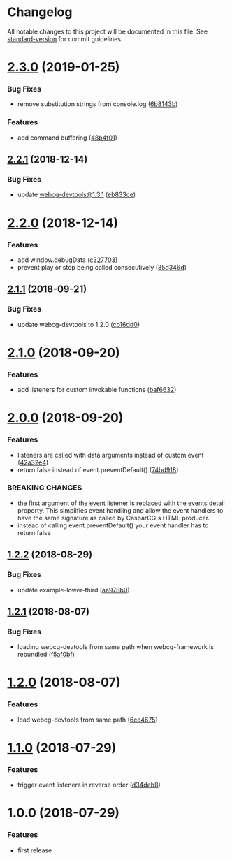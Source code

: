 # Changelog

All notable changes to this project will be documented in this file. See [standard-version](https://github.com/conventional-changelog/standard-version) for commit guidelines.

<a name="2.3.0"></a>
# [2.3.0](https://github.com/indr/webcg-framework/compare/v2.2.1...v2.3.0) (2019-01-25)


### Bug Fixes

* remove substitution strings from console.log ([6b8143b](https://github.com/indr/webcg-framework/commit/6b8143b))


### Features

* add command buffering ([48b4f01](https://github.com/indr/webcg-framework/commit/48b4f01))



<a name="2.2.1"></a>
## [2.2.1](https://github.com/indr/webcg-framework/compare/v2.2.0...v2.2.1) (2018-12-14)


### Bug Fixes

* update webcg-devtools@1.3.1 ([eb833ce](https://github.com/indr/webcg-framework/commit/eb833ce))



<a name="2.2.0"></a>
# [2.2.0](https://github.com/indr/webcg-framework/compare/v2.1.1...v2.2.0) (2018-12-14)


### Features

* add window.debugData ([c327703](https://github.com/indr/webcg-framework/commit/c327703))
* prevent play or stop being called consecutively ([35d346d](https://github.com/indr/webcg-framework/commit/35d346d))



<a name="2.1.1"></a>
## [2.1.1](https://github.com/indr/webcg-framework/compare/v2.1.0...v2.1.1) (2018-09-21)


### Bug Fixes

* update webcg-devtools to 1.2.0 ([cb16dd0](https://github.com/indr/webcg-framework/commit/cb16dd0))



<a name="2.1.0"></a>
# [2.1.0](https://github.com/indr/webcg-framework/compare/v2.0.0...v2.1.0) (2018-09-20)


### Features

* add listeners for custom invokable functions ([baf6632](https://github.com/indr/webcg-framework/commit/baf6632))



<a name="2.0.0"></a>
# [2.0.0](https://github.com/indr/webcg-framework/compare/v1.2.2...v2.0.0) (2018-09-20)


### Features

* listeners are called with data arguments instead of custom event ([42a32e4](https://github.com/indr/webcg-framework/commit/42a32e4))
* return false instead of event.preventDefault() ([74bd918](https://github.com/indr/webcg-framework/commit/74bd918))


### BREAKING CHANGES

* the first argument of the event listener is replaced with the events detail property. This simplifies event handling and allow the event handlers to have the same signature as called by CasparCG's HTML producer.
* instead of calling event.preventDefault() your event handler has to return false



<a name="1.2.2"></a>
## [1.2.2](https://github.com/indr/webcg-framework/compare/v1.2.1...v1.2.2) (2018-08-29)


### Bug Fixes

* update example-lower-third ([ae978b0](https://github.com/indr/webcg-framework/commit/ae978b0))



<a name="1.2.1"></a>
## [1.2.1](https://github.com/indr/webcg-framework/compare/v1.2.0...v1.2.1) (2018-08-07)


### Bug Fixes

* loading webcg-devtools from same path when webcg-framework is rebundled ([f5af0bf](https://github.com/indr/webcg-framework/commit/f5af0bf))



<a name="1.2.0"></a>
# [1.2.0](https://github.com/indr/webcg-framework/compare/v1.1.0...v1.2.0) (2018-08-07)


### Features

* load webcg-devtools from same path ([6ce4675](https://github.com/indr/webcg-framework/commit/6ce4675))



<a name="1.1.0"></a>
# [1.1.0](https://github.com/indr/webcg-framework/compare/v1.0.0...v1.1.0) (2018-07-29)


### Features

* trigger event listeners in reverse order ([d34deb8](https://github.com/indr/webcg-framework/commit/d34deb8))



<a name="1.0.0"></a>
# 1.0.0 (2018-07-29)

### Features

* first release
